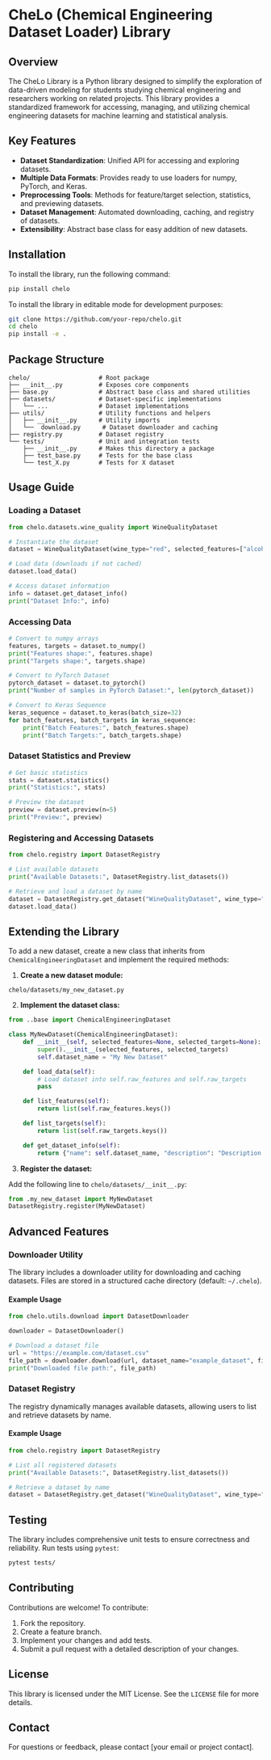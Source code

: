 # CheLo (Chemical Engineering Dataset Loader) Library

## Overview
The CheLo Library is a Python library designed to simplify the exploration of data-driven modeling for students studying chemical engineering and researchers working on related projects. 
This library provides a standardized framework for accessing, managing, and utilizing chemical engineering datasets for machine learning and statistical analysis.

## Key Features
- **Dataset Standardization**: Unified API for accessing and exploring datasets.
- **Multiple Data Formats**: Provides ready to use loaders for numpy, PyTorch, and Keras.
- **Preprocessing Tools**: Methods for feature/target selection, statistics, and previewing datasets.
- **Dataset Management**: Automated downloading, caching, and registry of datasets.
- **Extensibility**: Abstract base class for easy addition of new datasets.

## Installation

To install the library, run the following command:

```bash
pip install chelo
```

To install the library in editable mode for development purposes:

```bash
git clone https://github.com/your-repo/chelo.git
cd chelo
pip install -e .
```

## Package Structure

```plaintext
chelo/                   # Root package
├── __init__.py          # Exposes core components
├── base.py              # Abstract base class and shared utilities
├── datasets/            # Dataset-specific implementations
│   └── ...              # Dataset implementations
├── utils/               # Utility functions and helpers
│   ├── __init__.py      # Utility imports
│   └──  download.py      # Dataset downloader and caching
├── registry.py          # Dataset registry
└── tests/               # Unit and integration tests
    ├── __init__.py      # Makes this directory a package
    ├── test_base.py     # Tests for the base class
    └── test_X.py        # Tests for X dataset
```

## Usage Guide

### Loading a Dataset

```python
from chelo.datasets.wine_quality import WineQualityDataset

# Instantiate the dataset
dataset = WineQualityDataset(wine_type="red", selected_features=["alcohol", "pH"], selected_targets=["quality"])

# Load data (downloads if not cached)
dataset.load_data()

# Access dataset information
info = dataset.get_dataset_info()
print("Dataset Info:", info)
```

### Accessing Data

```python
# Convert to numpy arrays
features, targets = dataset.to_numpy()
print("Features shape:", features.shape)
print("Targets shape:", targets.shape)

# Convert to PyTorch Dataset
pytorch_dataset = dataset.to_pytorch()
print("Number of samples in PyTorch Dataset:", len(pytorch_dataset))

# Convert to Keras Sequence
keras_sequence = dataset.to_keras(batch_size=32)
for batch_features, batch_targets in keras_sequence:
    print("Batch Features:", batch_features.shape)
    print("Batch Targets:", batch_targets.shape)
```

### Dataset Statistics and Preview

```python
# Get basic statistics
stats = dataset.statistics()
print("Statistics:", stats)

# Preview the dataset
preview = dataset.preview(n=5)
print("Preview:", preview)
```

### Registering and Accessing Datasets

```python
from chelo.registry import DatasetRegistry

# List available datasets
print("Available Datasets:", DatasetRegistry.list_datasets())

# Retrieve and load a dataset by name
dataset = DatasetRegistry.get_dataset("WineQualityDataset", wine_type="red")
dataset.load_data()
```

## Extending the Library

To add a new dataset, create a new class that inherits from `ChemicalEngineeringDataset` and implement the required methods:

1. **Create a new dataset module:**

```plaintext
chelo/datasets/my_new_dataset.py
```

2. **Implement the dataset class:**

```python
from ..base import ChemicalEngineeringDataset

class MyNewDataset(ChemicalEngineeringDataset):
    def __init__(self, selected_features=None, selected_targets=None):
        super().__init__(selected_features, selected_targets)
        self.dataset_name = "My New Dataset"

    def load_data(self):
        # Load dataset into self.raw_features and self.raw_targets
        pass

    def list_features(self):
        return list(self.raw_features.keys())

    def list_targets(self):
        return list(self.raw_targets.keys())

    def get_dataset_info(self):
        return {"name": self.dataset_name, "description": "Description of the dataset."}
```

3. **Register the dataset:**

Add the following line to `chelo/datasets/__init__.py`:

```python
from .my_new_dataset import MyNewDataset
DatasetRegistry.register(MyNewDataset)
```

## Advanced Features

### Downloader Utility

The library includes a downloader utility for downloading and caching datasets. Files are stored in a structured cache directory (default: `~/.chelo`).

#### Example Usage

```python
from chelo.utils.download import DatasetDownloader

downloader = DatasetDownloader()

# Download a dataset file
url = "https://example.com/dataset.csv"
file_path = downloader.download(url, dataset_name="example_dataset", filename="example.csv")
print("Downloaded file path:", file_path)
```

### Dataset Registry

The registry dynamically manages available datasets, allowing users to list and retrieve datasets by name.

#### Example Usage

```python
from chelo.registry import DatasetRegistry

# List all registered datasets
print("Available Datasets:", DatasetRegistry.list_datasets())

# Retrieve a dataset by name
dataset = DatasetRegistry.get_dataset("WineQualityDataset", wine_type="white")
```

## Testing

The library includes comprehensive unit tests to ensure correctness and reliability. Run tests using `pytest`:

```bash
pytest tests/
```

## Contributing

Contributions are welcome! To contribute:

1. Fork the repository.
2. Create a feature branch.
3. Implement your changes and add tests.
4. Submit a pull request with a detailed description of your changes.

## License

This library is licensed under the MIT License. See the `LICENSE` file for more details.

## Contact

For questions or feedback, please contact [your email or project contact].

